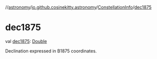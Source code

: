 //[astronomy](../../../index.md)/[io.github.cosinekitty.astronomy](../index.md)/[ConstellationInfo](index.md)/[dec1875](dec1875.md)

# dec1875

val [dec1875](dec1875.md): [Double](https://kotlinlang.org/api/latest/jvm/stdlib/kotlin-stdlib/kotlin/-double/index.html)

Declination expressed in B1875 coordinates.
